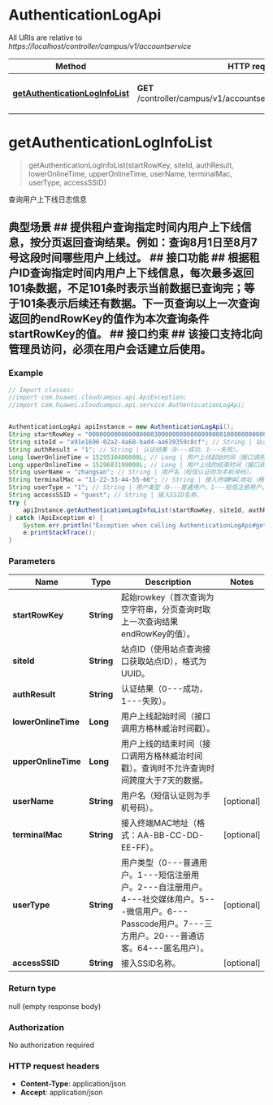 # AuthenticationLogApi

All URIs are relative to *https://localhost/controller/campus/v1/accountservice*

Method | HTTP request | Description
------------- | ------------- | -------------
[**getAuthenticationLogInfoList**](AuthenticationLogApi.md#getAuthenticationLogInfoList) | **GET** /controller/campus/v1/accountservice/user/authenticationlog | 查询用户上下线日志信息


<a name="getAuthenticationLogInfoList"></a>
# **getAuthenticationLogInfoList**
> getAuthenticationLogInfoList(startRowKey, siteId, authResult, lowerOnlineTime, upperOnlineTime, userName, terminalMac, userType, accessSSID)

查询用户上下线日志信息

## 典型场景 ##  提供租户查询指定时间内用户上下线信息，按分页返回查询结果。例如：查询8月1日至8月7号这段时间哪些用户上线过。 ## 接口功能 ##  根据租户ID查询指定时间内用户上下线信息，每次最多返回101条数据，不足101条时表示当前数据已查询完；等于101条表示后续还有数据。下一页查询以上一次查询返回的endRowKey的值作为本次查询条件startRowKey的值。 ## 接口约束 ##  该接口支持北向管理员访问，必须在用户会话建立后使用。 

### Example
```java
// Import classes:
//import com.huawei.cloudcampus.api.ApiException;
//import com.huawei.cloudcampus.api.service.AuthenticationLogApi;


AuthenticationLogApi apiInstance = new AuthenticationLogApi();
String startRowKey = "0000000000000000003000000000000000000100000000000000001529648625738B5F4EF82E97A4BD69FFF258082996290"; // String | 起始rowkey（首次查询为空字符串，分页查询时取上一次查询结果endRowKey的值）。
String siteId = "a91e1696-02a2-4a68-bad4-aa639359c8cf"; // String | 站点ID（使用站点查询接口获取站点ID），格式为UUID。
String authResult = "1"; // String | 认证结果（0---成功，1---失败）。
Long lowerOnlineTime = 1529510400000L; // Long | 用户上线起始时间（接口调用方格林威治时间戳）。
Long upperOnlineTime = 1529683199000L; // Long | 用户上线的结束时间（接口调用方格林威治时间戳）。查询时不允许查询时间跨度大于7天的数据。
String userName = "zhangsan"; // String | 用户名（短信认证则为手机号码）。
String terminalMac = "11-22-33-44-55-66"; // String | 接入终端MAC地址（格式：AA-BB-CC-DD-EE-FF）。
String userType = "1"; // String | 用户类型（0---普通用户。1---短信注册用户。2---自注册用户。4---社交媒体用户。5---微信用户。6---Passcode用户。7---三方用户。20---普通访客。64---匿名用户）。
String accessSSID = "guest"; // String | 接入SSID名称。
try {
    apiInstance.getAuthenticationLogInfoList(startRowKey, siteId, authResult, lowerOnlineTime, upperOnlineTime, userName, terminalMac, userType, accessSSID);
} catch (ApiException e) {
    System.err.println("Exception when calling AuthenticationLogApi#getAuthenticationLogInfoList");
    e.printStackTrace();
}
```

### Parameters

Name | Type | Description  | Notes
------------- | ------------- | ------------- | -------------
 **startRowKey** | **String**| 起始rowkey（首次查询为空字符串，分页查询时取上一次查询结果endRowKey的值）。 |
 **siteId** | **String**| 站点ID（使用站点查询接口获取站点ID），格式为UUID。 |
 **authResult** | **String**| 认证结果（0---成功，1---失败）。 |
 **lowerOnlineTime** | **Long**| 用户上线起始时间（接口调用方格林威治时间戳）。 |
 **upperOnlineTime** | **Long**| 用户上线的结束时间（接口调用方格林威治时间戳）。查询时不允许查询时间跨度大于7天的数据。 |
 **userName** | **String**| 用户名（短信认证则为手机号码）。 | [optional]
 **terminalMac** | **String**| 接入终端MAC地址（格式：AA-BB-CC-DD-EE-FF）。 | [optional]
 **userType** | **String**| 用户类型（0---普通用户。1---短信注册用户。2---自注册用户。4---社交媒体用户。5---微信用户。6---Passcode用户。7---三方用户。20---普通访客。64---匿名用户）。 | [optional]
 **accessSSID** | **String**| 接入SSID名称。 | [optional]

### Return type

null (empty response body)

### Authorization

No authorization required

### HTTP request headers

 - **Content-Type**: application/json
 - **Accept**: application/json

